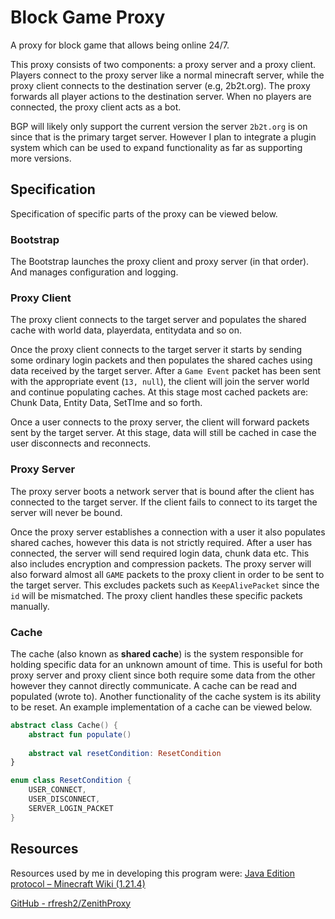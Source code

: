 # Block Game Proxy

A proxy for block game that allows being online 24/7.

This proxy consists of two components: a proxy server and a
proxy client. Players connect to the proxy server like a normal
minecraft server, while the proxy client connects to the destination
server (e.g, 2b2t.org). The proxy forwards all player actions to the
destination server. When no players are connected, the proxy client acts as a bot.

BGP will likely only support the current version the server `2b2t.org` is on since that is the primary target server. However I plan to integrate a plugin system which can be used to expand functionality as far as supporting more versions.

## Specification

Specification of specific parts of the proxy can be viewed below.

### Bootstrap

The Bootstrap launches the proxy client and proxy server (in that order). And manages configuration and logging.

### Proxy Client

The proxy client connects to the target server and populates the shared cache with world data, playerdata, entitydata and so on.

Once the proxy client connects to the target server it starts by sending some ordinary login packets and then populates the shared caches using data received by the target server. After a `Game Event` packet has been sent with the appropriate event (`13, null`), the client will join the server world and continue populating caches. At this stage most cached packets are: Chunk Data, Entity Data, SetTIme and so forth.

Once a user connects to the proxy server, the client will forward packets sent by the target server. At this stage, data will still be cached in case the user disconnects and reconnects.

### Proxy Server

The proxy server boots a network server that is bound after the client has connected to the target server. If the client fails to connect to its target the server will never be bound.

Once the proxy server establishes a connection with a user it also populates shared caches, however this data is not strictly required. After a user has connected, the server will send required login data, chunk data etc. This also includes encryption and compression packets. The proxy server will also forward almost all `GAME` packets to the proxy client in order to be sent to the target server. This excludes packets such as `KeepAlivePacket` since the `id` will be mismatched. The proxy client handles these specific packets manually.

### Cache

The cache (also known as **shared cache**) is the system responsible for holding specific data for an unknown amount of time. This is useful for both proxy server and proxy client since both require some data from the other however they cannot directly communicate. A cache can be read and populated (wrote to). Another functionality of the cache system is its ability to be reset. An example implementation of a cache can be viewed below.

```kotlin
abstract class Cache() {
	abstract fun populate()
	
	abstract val resetCondition: ResetCondition
}

enum class ResetCondition {
	USER_CONNECT,
	USER_DISCONNECT,
	SERVER_LOGIN_PACKET
}
```

## Resources

Resources used by me in developing this program were:
[Java Edition protocol – Minecraft Wiki (1.21.4)](https://minecraft.wiki/w/Java_Edition_protocol/Packets?oldid=2938097)

[GitHub - rfresh2/ZenithProxy](https://github.com/rfresh2/ZenithProxy)